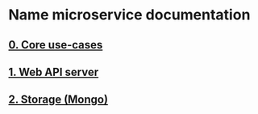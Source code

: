 # Name microservice documentation

## [0. Core use-cases](0-core-use-cases.md)
## [1. Web API server](1-web-api-server.md)
## [2. Storage (Mongo)](2-storage.md)
